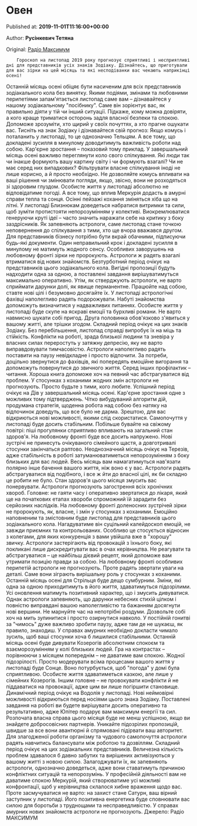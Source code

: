 
# Овен

Published at: **2019-11-01T11:16:00+00:00**

Author: **Русінкевич Тетяна**

Original: [Радіо Максимум](https://maximum.fm/goroskop-na-listopad-2019-spriyatlivi-dni-i-prognoz-dlya-znakiv-zodiaku_n168877)


        Гороскоп на листопад 2019 року прогнозує сприятливі і несприятливі дні для представників усіх знаків Зодіаку. Дізнайтесь, що приготували для вас зірки на цей місяць та які несподіванки вас чекають наприкінці осені!
      
Останній місяць осені обіцяє бути насиченим для всіх представників зодіакального кола без винятку. Якими подіями, змінами та любовними перипетіями запам'ятається листопад саме вам – дізнавайтеся у нашому зодіакальному "посібнику". Саме він зорієнтує вас, як правильно діяти у тій чи інший ситуації. Підкаже, кому можна довіряти, а кого краще триматися осторонь задля власної безпеки та спокою. Допоможе зрозуміти, хто щирий у своїх почуттях, а хто прагне ошукати вас.
Тисніть на знак Зодіаку і дізнавайтеся свій прогноз:
Якщо комусь і поталанить у листопаді, то це однозначно Тельцям. А все тому, що докладені зусилля в минулому доводитимуть важливість роботи над собою. Кар'єрне зростання – показовий тому приклад. У завершальний місяць осені важливо переглянути коло свого спілкування. Які люди так чи інакше формують вашу картину світу і чи формують взагалі? Чи не має серед них випадкових? Фільтрувати власне спілкування іноді не лише корисно, а й просто необхідно. Не дозволяйте комусь впливати на ваші рішення чи змінювати погляди, якщо, звісно, вони не розходяться зі здоровим глуздом.
Особисте життя у листопаді абсолютно не відповідатиме погоді. А все тому, що вплив Меркурія додасть в амурні справи тепла та сонця. Осінні пейзажі кохання зміняться хіба що на літні.
У листопаді Близнюкам доведеться набратися витримки та сили, щоб зуміти протистояти непорозумінням у колективі. Виокремлюватися генеруючи круті ідеї – часто значить наражати себе на критику з боку заздрісників. Як запевняють астрологи, саме листопад стане точкою неповернення до спілкування з тими, хто ще вчора вважався другом.
Для представників бізнесу потрібно бути вкрай обачними, підписуючи будь-які документи. Один неправильний крок і докладені зусилля в минулому не матимуть жодного сенсу.
Особливих заворушень на любовному фронті зірки не пророкують. Астрологи ж радять взагалі втриматися від нових знайомств.
Безтурботний період очікує на представників цього зодіакального кола. Вигідні пропозиції будуть надходити одна за одною, а поставлені завдання вирішуватимуться максимально оперативно.
Утім, як стверджують астрологи, не варто сприймати дарунки долі, як явище перманентне. Працюйте над собою, ставте нові цілі і безумовно досягайте їх. У листопаді астрологічні фахівці наполегливо радять подорожувати. Набуті знайомства допоможуть визначитися у надважливих питаннях.
Особисте життя у листопаді буде скупе на яскраві емоції та бурхливі романи. Не варто навмисно шукати собі пригод. Друга половинка обов'язково з'явиться у вашому житті, але трішки згодом.
Складний період очікує на цих знаків Зодіаку. Без перебільшення, листопад справді випробує їх на міць та стійкість. Конфлікти на роботі, зрада близької людини та зневіра у власних силах переростуть у затяжну депресію, яку не варто виправдовувати тимчасовістю. Астрологи наполегливо радять поставити на паузу невідкладне і просто відпочити. За потреби, доцільно звернутися до фахівців, які попередять емоційне вигорання та допоможуть повернутися до звичного життя. Серед інших профілактик – читання. Хороша книга допоможе хоч на певний час абстрагуватися від проблем.
У стосунках з коханими жодних змін астрологи не прогнозують. Просто будьте з тими, кого любите.
Успішний період очікує на Дів у завершальний місяць осені. Кар'єрне зростання одне з можливих тому підтверджень. Чітко вибудуваний алгоритм дій, продумана стратегія, щоденна робота над собою без натяку на відпочинок доведуть, що все було не дарма. Зрештою, для вас відкриються нові можливості, якими слід скористатися.
Самопочуття у листопаді буде досить стабільним. Побільше бувайте на свіжому повітрі: піші прогулянки сприятливо впливають на загальний стан здоров'я.
На любовному фронті буде все досить напружено. Нові зустрічі не принесуть очікуваного сімейного щастя, а довготривалі стосунки закінчаться раптово.
Неоднозначний місяць очікує на Терезів, адже стабільність в роботі затуманюватиметься непорозумінням з боку близьких для вас людей. Весь місяць вам намагатимуться нав'язати полярно інше бачення вашого життя, ніж воно є у вас. Астрологи радять абстрагуватися від подібного, і все ж йти до власної цілі, як би складно це робити не було.
Стан здоров'я цього місяця змусить вас понервувати. Астрологи прогнозують загострення всіх хронічних хвороб. Головне: не гаяти часу і оперативно звертатися до лікаря, який ще на початкових етапах хвороби спроможний їй зарадити без серйозних наслідків.
На любовному фронті доленосних зустрічей зірки не пророкують, як, власне, і змін у стосунках з коханими.
Емоційно наповненим та змістовним буде листопад для представників цього зодіакального кола. Нагадуватиме він суцільний калейдоскоп емоцій, не завжди приємних та контрольованих. Особливо це стосується відносин з колегами, для яких конкуренція з вами увійшла вже в "хорошу" звичку. Астрологи застерігають від провокацій з їхнього боку, які покликані лише дискредитувати вас в очах керівництва. Не реагувати та абстрагуватися – це найбільш дієвий рецепт, який допоможе вам утримати позицію правди за собою.
На любовному фронті особливих перипетій астрологи не прогнозують. Проте радять звертати уваги на деталі. Саме вони зіграють вирішальну роль у стосунках з коханими.
Останній місяць осені для Стрільця буде дещо сумбурним. Зміни, які одна за одною приходитимуть в його життя, здаватимуться підозрілими. Усі оновлення матимуть позитивний характер, що і змусить дивуватися. Однак астрологи запевняють, що дарунки небесних стихій цілком і повністю виправдані вашою наполегливістю та бажанням досягнути нові вершини.
Не марнуйте час на непотрібні роздуми. Дозвольте собі хоч на мить зупинитися і просто озирнутися навколо. У постійній гонитві за "чимось" дуже важливо зробити паузу, адже там де не шукаєш, як правило, знаходиш.
У справах амурних необхідно докласти чимало зусиль, щоб ваші стосунки хоча б лишилися стабільними.
Останній місяць осені буде дивувати Козерогів абсолютним спокоєм та взаєморозумінням у колі близьких людей. Гра на контрастах – порівнюючи з місяцем попереднім – не даватиме вам спокою. Жодної підозрілості. Просто модерувати всіма процесами вашого життя у листопаді буде Сонце. Воно потурбується, щоб "погода" у домі була сприятливою.
Особисте життя здаватиметься казкою, але лише у сімейних Козерогів. Іншим головне – не провокувати конфлікти й не піддаватися на провокації, адже цим ви лише погіршити становище.
Динамічний період очікує на Водолія у листопаді. Нові неймовірні можливості відкриються перед носіями цього знака Зодіаку. Поставлені завдання на роботі ви будете вирішувати досить оперативно та результативно, адже Юпітер подарує вам максимум енергії та сил. Розпочата власна справа цього місяця буде не менш успішною, якщо ви знайдете добросовісних партнерів. Уникайте підозрілих пропозицій, швидше за все вони авантюрні й спрямовані підірвати ваш авторитет.
Для злагодженої роботи організму та чудового самопочуття астрологи радять навчитись балансувати між роботою та дозвіллям.
Складний період очікує на цих зодіакальних представників. Величезна кількість проблем здавалося б давно забутих та вирішених активізуються у вашому житті з новою силою. Залагоджувати їх, як запевняють астрологи, однозначно доведеться, адже вони ставатимуть причиною конфліктних ситуацій та непорозумінь.
У професійній діяльності вам не даватиме спокою Меркурій, який створюватиме усі можливі конфронтації, щоб у керівництва склалося хибне враження щодо вас. Проте засмучуватися не варто: на захист стане Сатурн, ваш вірний заступник у листопаді. Його позитивна енергетика буде сповнювати вас силою для боротьби з труднощами та несправедливістю.
У справах амурних нових знайомств астрологи не прогнозують.
Джерело: Радіо МАКСИМУМ
